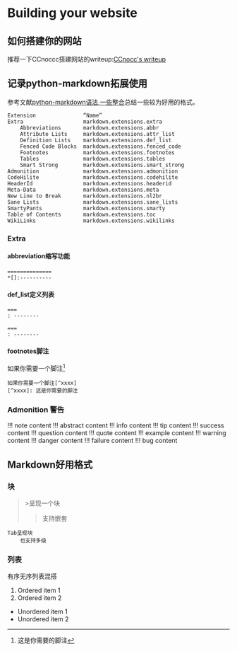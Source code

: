 # Building your website
## 如何搭建你的网站
推荐一下CCnoccc搭建网站的writeup:[CCnocc's writeup](https://zjuccnocc.github.io/BlogWriteup/Mkdocs%E4%BD%BF%E7%94%A8Writeup/)
## 记录python-markdown拓展使用
参考文献[python-markdown语法](https://blog.csdn.net/P_LarT/article/details/55819896?ops_request_misc=&request_id=&biz_id=102&utm_term=python%20markdown&utm_medium=distribute.pc_search_result.none-task-blog-2~all~sobaiduweb~default-4-55819896.nonecase&spm=1018.2226.3001.4187),[一些整合](https://facelessuser.github.io/pymdown-extensions/extensions/mark/)总结一些较为好用的格式。

```
Extension               “Name”
Extra                   markdown.extensions.extra
    Abbreviations       markdown.extensions.abbr
    Attribute Lists     markdown.extensions.attr_list
    Definition Lists    markdown.extensions.def_list
    Fenced Code Blocks  markdown.extensions.fenced_code
    Footnotes           markdown.extensions.footnotes
    Tables              markdown.extensions.tables
    Smart Strong        markdown.extensions.smart_strong
Admonition              markdown.extensions.admonition
CodeHilite              markdown.extensions.codehilite
HeaderId                markdown.extensions.headerid
Meta-Data               markdown.extensions.meta
New Line to Break       markdown.extensions.nl2br
Sane Lists              markdown.extensions.sane_lists
SmartyPants             markdown.extensions.smarty
Table of Contents       markdown.extensions.toc
WikiLinks               markdown.extensions.wikilinks
```
### Extra
#### abbreviation缩写功能
```
==============
*[]:----------
```

#### def_list定义列表
```
===
: --------

===
: --------
```

#### footnotes脚注
如果你需要一个脚注[^xxxx]
[^xxxx]: 这是你需要的脚注

```
如果你需要一个脚注[^xxxx]
[^xxxx]: 这是你需要的脚注
```
### Admonition 警告
!!! note 
    content
!!! abstract
    content
!!! info
    content 
!!! tip
    content 
!!! success
    content 
!!! question
    content 
!!! quote
    content
!!! example
    content
!!! warning
    content 
!!! danger 
    content 
!!! failure
    content 
!!! bug
    content 



## Markdown好用格式
### 块
>   \>呈现一个块
>>支持嵌套

    Tab呈现块
        也支持多级
### 列表
有序无序列表混搭
1. Ordered item 1
2. Ordered item 2

- Unordered item 1
- Unordered item 2


